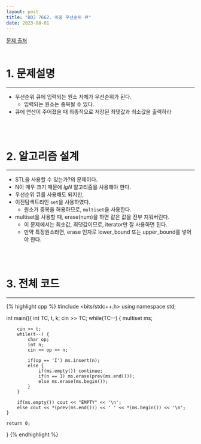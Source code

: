 ```yaml
---
layout: post
title: "BOJ 7662. 이중 우선순위 큐"
date: 2023-08-01
---
```


[문제 출처](https://www.acmicpc.net/problem/7662) <br/><br/>

# 1. 문제설명
<hr>

- 우선순위 큐에 입력되는 원소 자체가 우선순위가 된다.
  - 입력되는 원소는 중복될 수 있다.
- 큐에 연산이 주어졌을 때 최종적으로 저장된 최댓값과 최소값을 출력하라


<br/><br/>

# 2. 알고리즘 설계
<hr>

- STL을 사용할 수 있는가?의 문제이다.
- N이 매우 크기 때문에 $lgN$ 알고리즘을 사용해야 한다.
- 우선순위 큐를 사용해도 되지만,
- 이진탐색트리인 `set`을 사용하였다.
  - 원소가 중복을 허용하므로, `multiset`을 사용한다.
- multiset을 사용할 때, erase(num)을 하면 같은 값을 전부 지워버린다.
  - 이 문제에서는 최솟값, 최댓값이므로, iterator만 잘 사용하면 된다.
  - 만약 특정원소라면, erase 인자로 lower_bound 또는 upper_bound를 넣어야 한다.

<br/><br/>

# 3. 전체 코드
<hr>

{% highlight cpp %}
#include <bits/stdc++.h>
using namespace std;

int main(){
    int TC, t, k;
    cin >> TC;
    while(TC--) {
        multiset<int> ms;

        cin >> t;
        while(t--) {
            char op;
            int n;
            cin >> op >> n;

            if(op == 'I') ms.insert(n);
            else {
                if(ms.empty()) continue;
                if(n == 1) ms.erase(prev(ms.end()));
                else ms.erase(ms.begin());
            }
        }

        if(ms.empty()) cout << "EMPTY" << '\n';
        else cout << *(prev(ms.end())) << ' ' << *(ms.begin()) << '\n';
    }

    return 0;
}
{% endhighlight %}